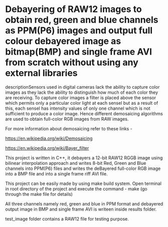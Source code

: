 # Debayering of RAW12 images to obtain red, green and blue channels as PPM(P6) images and output full colour debayered image as bitmap(BMP) and single frame AVI from scratch without using any external libraries

descriptionSensors used in digital cameras lack the ability to capture color images as they lack the ability to distinguish how much of each color they are receiving. To capture color images a filter is placed above the sensor which permits only a particular color light at each sensel but as a result of this, each sensel has intensity values of only one channel which is not sufficient to produce a color image. Hence different demosaicing algorithms are used to obtain full-color RGB images from RAW images.

For more information about demosaicing refer to these links -

https://en.wikipedia.org/wiki/Demosaicing

https://en.wikipedia.org/wiki/Bayer_filter

This project is written in C++, it debayers a 12-bit RAW12 RGGB image using bilinear interpolation approach and writes 8-bit Red, Green and Blue channels into PPM(P6) files and writes the deBayered full-color RGB image into a BMP file and into a single frame riff AVI file.

This project can be easily made by using make build system.
Open terminal in root directory of the project and execute the command - make (go through the make file for details)

All three channels namely red, green and blue in PPM format and debayered output image in BMP and single frame AVI is writeen inside results folder.

test_image folder contains a RAW12 file for testing purpose.
